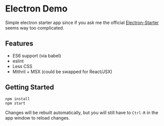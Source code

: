 # Electron Demo

Simple electron starter app since if you ask me the official [Electron-Starter](https://github.com/atom/electron-starter/blob/master/src/renderer/main.coffee) seems way too 
complicated.  

## Features 

* ES6 support (via babel)
* eslint
* Less CSS
* Mithril + MSX (could be swapped for React/JSX)

## Getting Started

```
npm install
npm start
```
Changes will be rebuilt automatically, but you will still have to `Ctrl-R` 
in the app window to reload changes.

